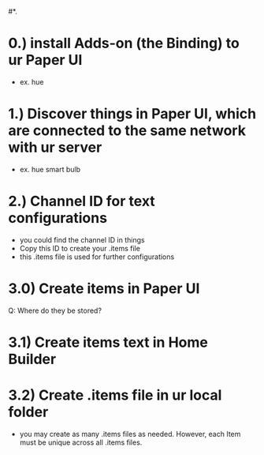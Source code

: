 #*.

# 0.) install Adds-on (the Binding) to ur Paper UI
* ex. hue


# 1.) Discover things in Paper UI, which are connected to the same network with ur server
* ex. hue smart bulb


# 2.) Channel ID for text configurations
* you could find the channel ID in things
* Copy this ID to create your .items file
* this .items file is used for further configurations


# 3.0) Create items in Paper UI
  Q: Where do they be stored?

# 3.1) Create items text in Home Builder

# 3.2) Create .items file in ur local folder
  * you may create as many .items files as needed. However, each Item must be unique across all .items files.
